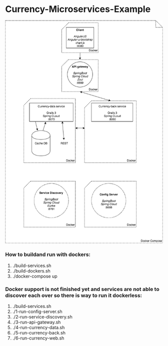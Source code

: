 # Currency-Microservices-Example
![Image](https://github.com/laplasianin/Currency-Microservices-Example/blob/master/currency-architecture)

### How to buildand run with dockers:
1. ./build-services.sh
1. ./build-dockers.sh
1. ./docker-compose up

### Docker support is not finished yet and services are not able to discover each over so there is way to run it dockerless: 
1. ./build-services.sh
1. ./1-run-config-server.sh
1. ./2-run-service-discovery.sh
1. ./3-run-api-gateway.sh
1. ./4-run-currency-data.sh
1. ./5-run-currency-back.sh
1. ./6-run-currency-web.sh
